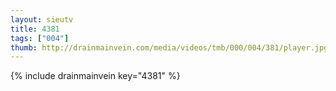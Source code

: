 ```yaml
--- 
layout: sieutv
title: 4381
tags: ["004"]
thumb: http://drainmainvein.com/media/videos/tmb/000/004/381/player.jpg
---
```

{% include drainmainvein key="4381" %} 
